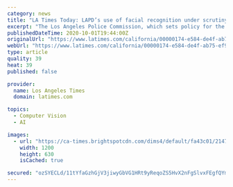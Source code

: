 ```yaml
---
category: news
title: "LA Times Today: LAPD’s use of facial recognition under scrutiny"
excerpt: "The Los Angeles Police Commission, which sets policy for the LAPD, is reviewing the department’s controversial use of facial recognition software. The decision comes after an LA"
publishedDateTime: 2020-10-01T19:44:00Z
originalUrl: "https://www.latimes.com/california/00000174-e584-de4f-ab75-ef9ed3ea0001-123"
webUrl: "https://www.latimes.com/california/00000174-e584-de4f-ab75-ef9ed3ea0001-123"
type: article
quality: 39
heat: 39
published: false

provider:
  name: Los Angeles Times
  domain: latimes.com

topics:
  - Computer Vision
  - AI

images:
  - url: "https://ca-times.brightspotcdn.com/dims4/default/fa43c01/2147483647/strip/true/crop/913x479+0+15/resize/1200x630!/quality/90/?url=https%3A%2F%2Fcalifornia-times-brightspot.s3.amazonaws.com%2F8b%2Ff7%2F19b2742e4643bbd790fd03bbe5d0%2Ffacial-recognition-under-scrutiny-latt.jpg"
    width: 1200
    height: 630
    isCached: true

secured: "ozSYECLd/11tYfaGzhGjV3jiwyGbVG1HRt9yReqoZS5HvX2nFgSlvxFEgfQYmZR3mT/hnjJqQ157n8vxAxsnEKR5oE79/ba6Xnp0jQoDnpKf8qcp9bU+gJSz8L4voREwehDgG13sQXlLvfqfN3GA0tb1hlxapzSZDRuNmgLFjeCHeRclFrwXxKUPU7G0ZRQ/2gHIbl+LVfHEJWKC0oexEo9APq3bPXKrkHrV301m2lUf+KDZ3CBwx/HYSr7ydh5c0XkRjcJt/eMDXZoGFOokyhTETsgubc7yvVj0ch5J1AAHUGuR4fJqi4x1CKOqUKVAm++P0IhMnW+01EfmeLaF1/izl3GydMd7+0g5IxlDAJM=;Sr59qSJJO0fy5xLNntkIDQ=="
---
```


